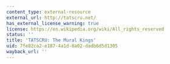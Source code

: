 ```yaml
---
content_type: external-resource
external_url: http://tatscru.net/
has_external_license_warning: true
license: https://en.wikipedia.org/wiki/All_rights_reserved
status: ''
title: 'TATSCRU: The Mural Kings'
uid: 7fe82ca2-e187-4a1d-8a02-dadb6d5d1305
wayback_url: ''
---
```

